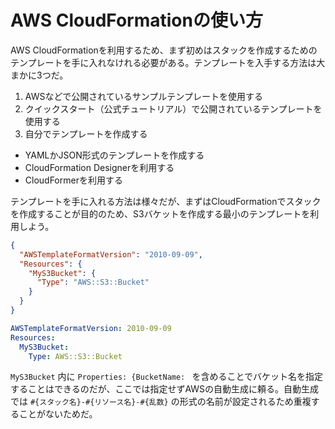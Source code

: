 # AWS CloudFormationの使い方

AWS CloudFormationを利用するため、まず初めはスタックを作成するためのテンプレートを手に入れなけれる必要がある。テンプレートを入手する方法は大まかに3つだ。

1. AWSなどで公開されているサンプルテンプレートを使用する
2. クイックスタート（公式チュートリアル）で公開されているテンプレートを使用する
3. 自分でテンプレートを作成する
  - YAMLかJSON形式のテンプレートを作成する
  - CloudFormation Designerを利用する
  - CloudFormerを利用する

テンプレートを手に入れる方法は様々だが、まずはCloudFormationでスタックを作成することが目的のため、S3バケットを作成する最小のテンプレートを利用しよう。

```json
{
  "AWSTemplateFormatVersion": "2010-09-09",
  "Resources": {
    "MyS3Bucket": {
      "Type": "AWS::S3::Bucket"
    }
  }
}
```

```yaml
AWSTemplateFormatVersion: 2010-09-09
Resources:
  MyS3Bucket:
    Type: AWS::S3::Bucket
```

`MyS3Bucket` 内に `Properties: {BucketName: ` を含めることでバケット名を指定することはできるのだが、ここでは指定せずAWSの自動生成に頼る。自動生成では `#{スタック名}-#{リソース名}-#{乱数}` の形式の名前が設定されるため重複することがないためだ。



